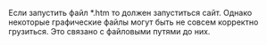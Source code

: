 Если запустить файл *.htm то должен запуститься сайт. Однако некоторые графические файлы могут быть не совсем корректно грузиться. Это связано с файловыми путями до них.
